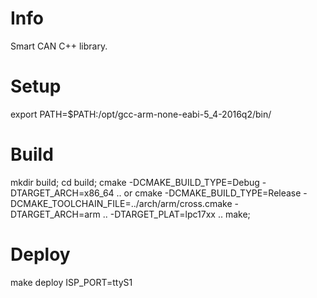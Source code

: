 # Info
Smart CAN C++ library.

# Setup

export PATH=$PATH:/opt/gcc-arm-none-eabi-5_4-2016q2/bin/

# Build

mkdir build;
cd build;
cmake -DCMAKE_BUILD_TYPE=Debug -DTARGET_ARCH=x86_64 ..  or
cmake -DCMAKE_BUILD_TYPE=Release -DCMAKE_TOOLCHAIN_FILE=../arch/arm/cross.cmake -DTARGET_ARCH=arm .. -DTARGET_PLAT=lpc17xx ..
make;

# Deploy

make deploy ISP_PORT=ttyS1
